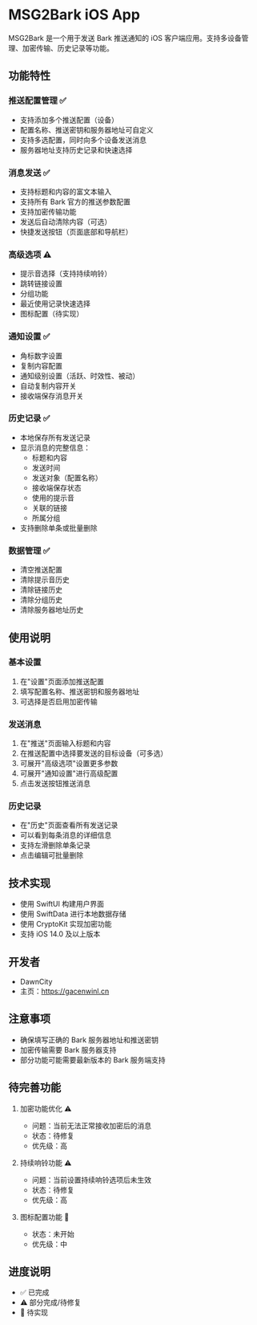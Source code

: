 # MSG2Bark iOS App

MSG2Bark 是一个用于发送 Bark 推送通知的 iOS 客户端应用。支持多设备管理、加密传输、历史记录等功能。

## 功能特性

### 推送配置管理 ✅
- 支持添加多个推送配置（设备）
- 配置名称、推送密钥和服务器地址可自定义
- 支持多选配置，同时向多个设备发送消息
- 服务器地址支持历史记录和快速选择

### 消息发送 ✅
- 支持标题和内容的富文本输入
- 支持所有 Bark 官方的推送参数配置
- 支持加密传输功能
- 发送后自动清除内容（可选）
- 快捷发送按钮（页面底部和导航栏）

### 高级选项 ⚠️
- 提示音选择（支持持续响铃）
- 跳转链接设置
- 分组功能
- 最近使用记录快速选择
- 图标配置（待实现）

### 通知设置 ✅
- 角标数字设置
- 复制内容配置
- 通知级别设置（活跃、时效性、被动）
- 自动复制内容开关
- 接收端保存消息开关

### 历史记录 ✅
- 本地保存所有发送记录
- 显示消息的完整信息：
  - 标题和内容
  - 发送时间
  - 发送对象（配置名称）
  - 接收端保存状态
  - 使用的提示音
  - 关联的链接
  - 所属分组
- 支持删除单条或批量删除

### 数据管理 ✅
- 清空推送配置
- 清除提示音历史
- 清除链接历史
- 清除分组历史
- 清除服务器地址历史

## 使用说明

### 基本设置
1. 在"设置"页面添加推送配置
2. 填写配置名称、推送密钥和服务器地址
3. 可选择是否启用加密传输

### 发送消息
1. 在"推送"页面输入标题和内容
2. 在推送配置中选择要发送的目标设备（可多选）
3. 可展开"高级选项"设置更多参数
4. 可展开"通知设置"进行高级配置
5. 点击发送按钮推送消息

### 历史记录
- 在"历史"页面查看所有发送记录
- 可以看到每条消息的详细信息
- 支持左滑删除单条记录
- 点击编辑可批量删除

## 技术实现
- 使用 SwiftUI 构建用户界面
- 使用 SwiftData 进行本地数据存储
- 使用 CryptoKit 实现加密功能
- 支持 iOS 14.0 及以上版本

## 开发者
- DawnCity
- 主页：https://gacenwinl.cn

## 注意事项
- 确保填写正确的 Bark 服务器地址和推送密钥
- 加密传输需要 Bark 服务器支持
- 部分功能可能需要最新版本的 Bark 服务端支持

## 待完善功能
1. 加密功能优化 ⚠️
   - 问题：当前无法正常接收加密后的消息
   - 状态：待修复
   - 优先级：高

2. 持续响铃功能 ⚠️
   - 问题：当前设置持续响铃选项后未生效
   - 状态：待修复
   - 优先级：高

3. 图标配置功能 🚧
   - 状态：未开始
   - 优先级：中

## 进度说明
- ✅ 已完成
- ⚠️ 部分完成/待修复
- 🚧 待实现